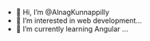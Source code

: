 - 👋 Hi, I’m @AlnagKunnappilly
- 👀 I’m interested in web development...
- 🌱 I’m currently learning Angular ...

<!---
AlnagKunnappilly/AlnagKunnappilly is a ✨ special ✨ repository because its `README.md` (this file) appears on your GitHub profile.
You can click the Preview link to take a look at your changes.
--->
